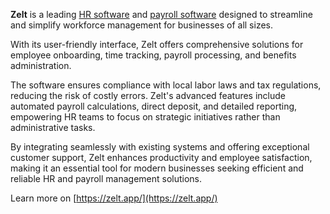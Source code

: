 **Zelt** is a leading [HR software](https://zelt.app/products/people/) and [payroll software](https://zelt.app/products/payroll/) designed to streamline and simplify workforce management for businesses of all sizes. 

With its user-friendly interface, Zelt offers comprehensive solutions for employee onboarding, time tracking, payroll processing, and benefits administration. 

The software ensures compliance with local labor laws and tax regulations, reducing the risk of costly errors. Zelt's advanced features include automated payroll calculations, direct deposit, and detailed reporting, empowering HR teams to focus on strategic initiatives rather than administrative tasks. 

By integrating seamlessly with existing systems and offering exceptional customer support, Zelt enhances productivity and employee satisfaction, making it an essential tool for modern businesses seeking efficient and reliable HR and payroll management solutions. 

Learn more on [https://zelt.app/](https://zelt.app/)
